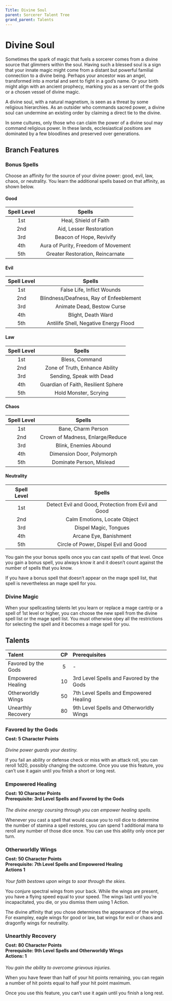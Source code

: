 ```yaml
---
Title: Divine Soul
parent: Sorcerer Talent Tree
grand_parent: Talents
---
```

 
# Divine Soul
Sometimes the spark of magic that fuels a sorcerer comes from a divine source that glimmers within the soul. Having such a blessed soul is a sign that your innate magic might come from a distant but powerful familial connection to a divine being. Perhaps your ancestor was an angel, transformed into a mortal and sent to fight in a god’s name. Or your birth might align with an ancient prophecy, marking you as a servant of the gods or a chosen vessel of divine magic.

A divine soul, with a natural magnetism, is seen as a threat by some religious hierarchies. As an outsider who commands sacred power, a divine soul can undermine an existing order by claiming a direct tie to the divine.

In some cultures, only those who can claim the power of a divine soul may command religious power. In these lands, ecclesiastical positions are dominated by a few bloodlines and preserved over generations.

## Branch Features

### Bonus Spells
Choose an affinity for the source of your divine power: good, evil, law, chaos, or neutrality. You learn the additional spells based on that affinity, as shown below.

#### Good

| Spell Level | Spells |
|:-----------:|:------:|
| 1st | Heal, Shield of Faith |
| 2nd | Aid, Lesser Restoration | 
| 3rd | Beacon of Hope, Revivify | 
| 4th | Aura of Purity, Freedom of Movement | 
| 5th | Greater Restoration, Reincarnate | 

#### Evil

| Spell Level | Spells |
|:-----------:|:------:|
| 1st | False Life, Inflict Wounds |
| 2nd | Blindness/Deafness, Ray of Enfeeblement | 
| 3rd | Animate Dead, Bestow Curse | 
| 4th | Blight, Death Ward | 
| 5th | Antilife Shell, Negative Energy Flood | 

#### Law

| Spell Level | Spells |
|:-----------:|:------:|
| 1st | Bless, Command |
| 2nd | Zone of Truth, Enhance Ability | 
| 3rd | Sending, Speak with Dead  | 
| 4th | Guardian of Faith, Resilient Sphere | 
| 5th | Hold Monster, Scrying | 

#### Chaos

| Spell Level | Spells |
|:-----------:|:------:|
| 1st | Bane, Charm Person |
| 2nd | Crown of Madness, Enlarge/Reduce | 
| 3rd | Blink, Enemies Abound | 
| 4th | Dimension Door, Polymorph | 
| 5th | Dominate Person, Mislead | 

#### Neutrality

| Spell Level | Spells |
|:-----------:|:------:|
| 1st | Detect Evil and Good, Protection from Evil and Good |
| 2nd | Calm Emotions, Locate Object | 
| 3rd | Dispel Magic, Tongues | 
| 4th | Arcane Eye, Banishment | 
| 5th | Circle of Power, Dispel Evil and Good | 

You gain the your bonus spells once you can cast spells of that level. Once you gain a bonus spell, you always know it and it doesn’t count against the number of spells that you know.
 
If you have a bonus spell that doesn’t appear on the mage spell list, that spell is nevertheless an mage spell for you.

### Divine Magic
When your spellcasting talents let you learn or replace a mage cantrip or a spell of 1st level or higher, you can choose the new spell from the divine spell list or the mage spell list. You must otherwise obey all the restrictions for selecting the spell and it becomes a mage spell for you.

## Talents
 
| Talent | CP | Prerequisites |
|:-------|:--:|:--------------|
| Favored by the Gods | 5  | - |  
| Empowered Healing   | 10 | 3rd Level Spells and Favored by the Gods |  
| Otherworldly Wings  | 50 | 7th Level Spells and Empowered Healing  |  
| Unearthly Recovery  | 80 | 9th Level Spells and Otherworldly Wings |  

###  Favored by the Gods

<div style="margin-top:-10px;"></div>
 
#### **Cost:** 5 Character Points
*Divine power guards your destiny.* 

If you fail an ability or defense check or miss with an attack roll, you can reroll 1d20, possibly changing the outcome. Once you use this feature, you can’t use it again until you finish a short or long rest.

###  Empowered Healing
 
<div style="margin-top:-10px;"></div>

#### **Cost:** 10 Character Points<br>**Prerequisite:** 3rd Level Spells and Favored by the Gods
*The divine energy coursing through you can empower healing spells.* 

Whenever you cast a spell that would cause you to roll dice to determine the number of stamina a spell restores, you can spend 1 additional mana to reroll any number of those dice once. You can use this ability only once per turn.

### Otherworldly Wings

<div style="margin-top:-10px;"></div>
 
#### **Cost:** 50 Character Points<br>**Prerequisite:** 7th Level Spells and Empowered Healing<br>**Actions** 1
*Your faith bestows upon wings to soar through the skies.*

You conjure spectral wings from your back. While the wings are present, you have a flying speed equal to your speed. The wings last until you’re incapacitated, you die, or you dismiss them using 1 Action.

The divine affinity that you chose determines the appearance of the wings. For exampley, eagle wings for good or law, bat wings for evil or chaos and dragonfly wings for neutrality.

### Unearthly Recovery
 
<div style="margin-top:-10px;"></div>
 
#### **Cost:** 80 Character Points<br>**Prerequisite:** 9th Level Spells and Otherworldly Wings<br>**Actions:** 1
*You gain the ability to overcome grievous injuries.* 

When you have fewer than half of your hit points remaining, you can regain a number of hit points equal to half your hit point maximum.

Once you use this feature, you can’t use it again until you finish a long rest.
